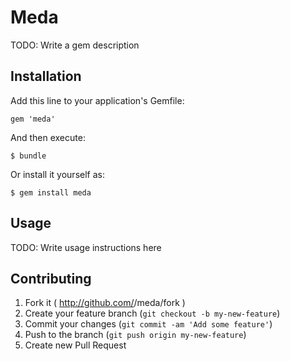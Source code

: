 # Meda

TODO: Write a gem description

## Installation

Add this line to your application's Gemfile:

    gem 'meda'

And then execute:

    $ bundle

Or install it yourself as:

    $ gem install meda

## Usage

TODO: Write usage instructions here

## Contributing

1. Fork it ( http://github.com/<my-github-username>/meda/fork )
2. Create your feature branch (`git checkout -b my-new-feature`)
3. Commit your changes (`git commit -am 'Add some feature'`)
4. Push to the branch (`git push origin my-new-feature`)
5. Create new Pull Request
